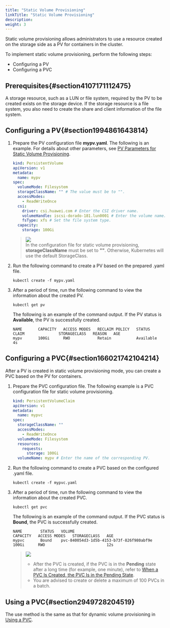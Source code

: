 ```yaml
---
title: "Static Volume Provisioning"
linkTitle: "Static Volume Provisioning"
description: 
weight: 3
---
```


Static volume provisioning allows administrators to use a resource created on the storage side as a PV for containers in the cluster.

To implement static volume provisioning, perform the following steps:

-   Configuring a PV
-   Configuring a PVC

## Prerequisites{#section4107171112475}

A storage resource, such as a LUN or file system, required by the PV to be created exists on the storage device. If the storage resource is a file system, you also need to create the share and client information of the file system.

## Configuring a PV{#section1994861643814}

1.  Prepare the PV configuration file  **mypv.yaml**. The following is an example. For details about other parameters, see  [PV Parameters for Static Volume Provisioning](/docs/using-huawei-csi/managing-a-pvc/creating-a-pvc/static-volume-provisioning/pv-parameters-for-static-volume-provisioning).

    ```yaml
    kind: PersistentVolume
    apiVersion: v1
    metadata:
      name: mypv
    spec:
      volumeMode: Filesystem
      storageClassName: "" # The value must be to "".
      accessModes:
        - ReadWriteOnce
      csi:
        driver: csi.huawei.com # Enter the CSI driver name.
        volumeHandle: iscsi-dorado-181.lun0001 # Enter the volume name.
        fsType: xfs # Set the file system type.
      capacity:
        storage: 100Gi
    ```

    >![](/css-docs/public_sys-resources/en-us/icon-note.gif)  
    >In the configuration file for static volume provisioning,  **storageClassName**  must be set to  **""**. Otherwise, Kubernetes will use the default StorageClass.

2.  Run the following command to create a PV based on the prepared .yaml file.

    ```
    kubectl create -f mypv.yaml
    ```

3.  After a period of time, run the following command to view the information about the created PV.

    ```
    kubectl get pv
    ```

    The following is an example of the command output. If the PV status is  **Available**, the PV is successfully created.

    ```
    NAME       CAPACITY   ACCESS MODES   RECLAIM POLICY   STATUS      CLAIM               STORAGECLASS   REASON   AGE
    mypv       100Gi      RWO            Retain           Available                                               4s
    ```

## Configuring a PVC{#section166021742104214}

After a PV is created in static volume provisioning mode, you can create a PVC based on the PV for containers.

1.  Prepare the PVC configuration file. The following example is a PVC configuration file for static volume provisioning.

    ```yaml
    kind: PersistentVolumeClaim
    apiVersion: v1
    metadata:
      name: mypvc
    spec:
      storageClassName: ""
      accessModes:
        - ReadWriteOnce
      volumeMode: Filesystem
      resources:
        requests:
          storage: 100Gi
      volumeName: mypv # Enter the name of the corresponding PV.
    ```

2.  Run the following command to create a PVC based on the configured .yaml file.

    ```
    kubectl create -f mypvc.yaml
    ```

3.  After a period of time, run the following command to view the information about the created PVC.

    ```
    kubectl get pvc
    ```

    The following is an example of the command output. If the PVC status is  **Bound**, the PVC is successfully created.

    ```
    NAME        STATUS   VOLUME                                     CAPACITY   ACCESS MODES   STORAGECLASS   AGE
    mypvc       Bound    pvc-840054d3-1d5b-4153-b73f-826f980abf9e   100Gi      RWO                           12s
    ```

    >![](/css-docs/public_sys-resources/en-us/icon-note.gif)  
    >-   After the PVC is created, if the PVC is in the  **Pending**  state after a long time \(for example, one minute\), refer to  [When a PVC Is Created, the PVC Is in the Pending State](/docs/troubleshooting/pvc-issues/when-a-pvc-is-created-the-pvc-is-in-the-pending-state).
    >-   You are advised to create or delete a maximum of 100 PVCs in a batch.

## Using a PVC{#section2949728204519}

The use method is the same as that for dynamic volume provisioning in  [Using a PVC](/docs/using-huawei-csi/managing-a-pvc/creating-a-pvc/dynamic-volume-provisioning#section8172141413917).




